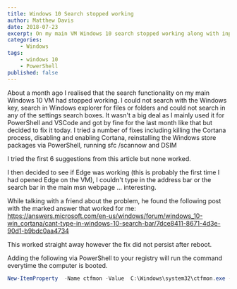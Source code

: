 ```yaml
---
title: Windows 10 Search stopped working
author: Matthew Davis
date: 2018-07-23
excerpt: On my main VM Windows 10 search stopped working along with input to the Edge browser
categories: 
    - Windows
tags:
    - windows 10
    - PowerShell
published: false
---
```


About a month ago I realised that the search functionality on my main Windows 10 VM had stopped working. I could not search with the Windows key, search in Windows explorer for files or folders and could not search in any of the settings search boxes. It wasn't a big deal as I mainly used it for PowerShell and VSCode and got by fine for the last month like that but decided to fix it today. I tried a number of fixes including killing the Cortana process, disabling and enabling Cortana, reinstalling the Windows store packages via PowerShell, running sfc /scannow and DSIM

I tried the first 6 suggestions from this article but none worked.

I then decided to see if Edge was working (this is probably the first time I had opened Edge on the VM), I couldn't type in the address bar or the search bar in the main msn webpage ... interesting.

While talking with a friend about the problem, he found the following post with the marked answer that worked for me: https://answers.microsoft.com/en-us/windows/forum/windows_10-win_cortana/cant-type-in-windows-10-search-bar/7dce8411-8671-4d3e-90d1-b9bdc0aa4734

This worked straight away however the fix did not persist after reboot.

Adding the following via PowerShell to your registry will run the command everytime the computer is booted.

```PowerShell
New-ItemProperty  -Name ctfmon -Value  C:\Windows\system32\ctfmon.exe -Path HKEY_CURRENT_USER\Software\Microsoft\Windows\CurrentVersion\run
```